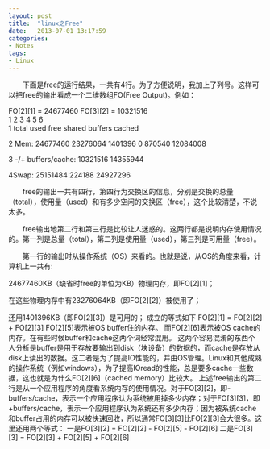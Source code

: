```yaml
---
layout: post
title:  "linux之Free"
date:   2013-07-01 13:17:59
categories: 
- Notes 
tags:
- Linux
---
```



　　下面是free的运行结果，一共有4行。为了方便说明，我加上了列号。这样可以把free的输出看成一个二维数组FO(Free Output)。例如：

   FO[2][1] = 24677460
   FO[3][2] = 10321516  
                   1             2             3             4             5             6                                                
   1                total         used         free           shared        buffers      cached
   
   2 Mem:            24677460     23276064      1401396          0       870540     12084008
   
   3 -/+ buffers/cache:    10321516      14355944
   
   4Swap:       25151484        224188      24927296
   
　　free的输出一共有四行，第四行为交换区的信息，分别是交换的总量（total），使用量（used）和有多少空闲的交换区（free），这个比较清楚，不说太多。

　　free输出地第二行和第三行是比较让人迷惑的。这两行都是说明内存使用情况的。第一列是总量（total），第二列是使用量（used），第三列是可用量（free）。

　　第一行的输出时从操作系统（OS）来看的。也就是说，从OS的角度来看，计算机上一共有:

   24677460KB（缺省时free的单位为KB）物理内存，即FO[2][1]；
   
   在这些物理内存中有23276064KB（即FO[2][2]）被使用了；
   
   还用1401396KB（即FO[2][3]）是可用的；
   成立的等式如下 FO[2][1] = FO[2][2] + FO[2][3]   FO[2][5]表示被OS buffer住的内存。  而FO[2][6]表示被OS             cache的内存。在有些时候buffer和cache这两个词经常混用。
    这两个容易混淆的东西个人分析是buffer是用于存放要输出到disk（块设备）的数据的，而cache是存放从disk上读出的数据。这二者是为了提高IO性能的，并由OS管理。Linux和其他成熟的操作系统（例如windows），为了提高IOread的性能，总是要多cache一些数据，这也就是为什么FO[2][6]（cached memory）比较大。
      上述free输出的第二行是从一个应用程序的角度看系统内存的使用情况。对于FO[3][2]，即-buffers/cache，表示一个应用程序认为系统被用掉多少内存；对于FO[3][3]，即+buffers/cache，表示一个应用程序认为系统还有多少内存；因为被系统cache和buffer占用的内存可以被快速回收，所以通常FO[3][3]比FO[2][3]会大很多。这里还用两个等式：
      一是FO[3][2] = FO[2][2] - FO[2][5] - FO[2][6]   二是FO[3][3] = FO[2][3] + FO[2][5] + FO[2][6]

　

